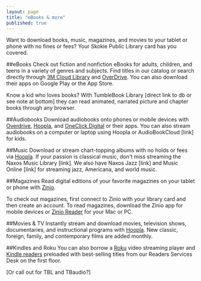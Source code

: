 ```yaml
---
layout: page
title: "eBooks & more"
published: true
---
```


Want to download books, music, magazines, and movies to your tablet or phone with no fines or fees? Your Skokie Public Library card has you covered.

##eBooks
Check out fiction and nonfiction eBooks for adults, children, and teens in a variety of genres and subjects. Find titles in our catalog or search directly through [3M Cloud Library](http://ebook.3m.com/library/SkokiePublicLibrary/) and [OverDrive](http://overdrive.skokielibrary.info/). You can also download their apps on Google Play or the App Store. 

Know a kid who loves books? With TumbleBook Library [direct link to db or see note at bottom] they can read animated, narrated picture and chapter books through any browser.

##Audiobooks
Download audiobooks onto phones or mobile devices with [Overdrive](http://overdrive.skokielibrary.inf/), [Hoopla](http://hoopla.skokielibrary.info), and [OneClick Digital](http://skokieil.oneclickdigital.com/) or their apps. You can also stream audiobooks on a computer or laptop using Hoopla or AudioBookCloud [link] for kids.

##Music
Download or stream chart-topping albums with no holds or fees via [Hoopla](http://hoopla.skokielibrary.info). If your passion is classical music, don't miss streaming the Naxos Music Library [link]. We also have Naxos Jazz [link] and Music Online [link] for streaming jazz, Americana, and world music.

##Magazines
Read digital editions of your favorite magazines on your tablet or phone with [Zinio](https://www.rbdigital.com/skokieil/service/zinio/landing?). 

To check out magazines, first connect to Zinio with your library card and then create an account. To read magazines, download the Zinio app for mobile devices or [Zinio Reader](http://www.zinio.com/www/apps/desktop.jsp) for your Mac or PC.

##Movies & TV
Instantly stream and download movies, television shows, documentaries, and instructional programs with [Hoopla](http://hoopla.skokielibrary.info). New classic, foreign, family, and contemporary films are added monthly.

##Kindles and Roku
You can also borrow a [Roku](http://encore.skokielibrary.info/iii/encore/record/C__Rb1807766__Sroku__Orightresult__X7?lang=eng&suite=beta) video streaming player and [Kindle readers](http://encore.skokielibrary.info/iii/encore/search/C__Sebook%20reader.__Ff%3Afacetmediatype%3Ar%3Ar%3ADigital%20Devices%3A%3A__Orightresult__X0?lang=eng&suite=beta) preloaded with best-selling titles from our Readers Services Desk on the first floor.

[Or call out for TBL and TBaudio?]